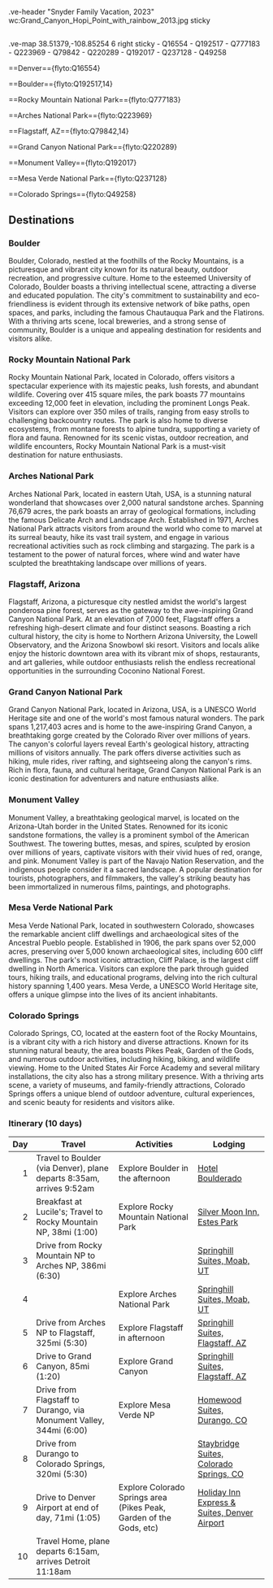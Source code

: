 .ve-header "Snyder Family Vacation, 2023" wc:Grand_Canyon_Hopi_Point_with_rainbow_2013.jpg sticky

##

.ve-map 38.51379,-108.85254 6 right sticky
    - Q16554
    - Q192517
    - Q777183
    - Q223969
    - Q79842
    - Q220289
    - Q192017
    - Q237128
    - Q49258

==Denver=={flyto:Q16554}

==Boulder=={flyto:Q192517,14}

==Rocky Mountain National Park=={flyto:Q777183}

==Arches National Park=={flyto:Q223969}

==Flagstaff, AZ=={flyto:Q79842,14}

==Grand Canyon National Park=={flyto:Q220289}

==Monument Valley=={flyto:Q192017}

==Mesa Verde National Park=={flyto:Q237128}

==Colorado Springs=={flyto:Q49258}

## Destinations

### Boulder

Boulder, Colorado, nestled at the foothills of the Rocky Mountains, is a picturesque and vibrant city known for its natural beauty, outdoor recreation, and progressive culture. Home to the esteemed University of Colorado, Boulder boasts a thriving intellectual scene, attracting a diverse and educated population. The city's commitment to sustainability and eco-friendliness is evident through its extensive network of bike paths, open spaces, and parks, including the famous Chautauqua Park and the Flatirons. With a thriving arts scene, local breweries, and a strong sense of community, Boulder is a unique and appealing destination for residents and visitors alike.

### Rocky Mountain National Park

Rocky Mountain National Park, located in Colorado, offers visitors a spectacular experience with its majestic peaks, lush forests, and abundant wildlife. Covering over 415 square miles, the park boasts 77 mountains exceeding 12,000 feet in elevation, including the prominent Longs Peak. Visitors can explore over 350 miles of trails, ranging from easy strolls to challenging backcountry routes. The park is also home to diverse ecosystems, from montane forests to alpine tundra, supporting a variety of flora and fauna. Renowned for its scenic vistas, outdoor recreation, and wildlife encounters, Rocky Mountain National Park is a must-visit destination for nature enthusiasts.

### Arches National Park

Arches National Park, located in eastern Utah, USA, is a stunning natural wonderland that showcases over 2,000 natural sandstone arches. Spanning 76,679 acres, the park boasts an array of geological formations, including the famous Delicate Arch and Landscape Arch. Established in 1971, Arches National Park attracts visitors from around the world who come to marvel at its surreal beauty, hike its vast trail system, and engage in various recreational activities such as rock climbing and stargazing. The park is a testament to the power of natural forces, where wind and water have sculpted the breathtaking landscape over millions of years.

### Flagstaff, Arizona

Flagstaff, Arizona, a picturesque city nestled amidst the world's largest ponderosa pine forest, serves as the gateway to the awe-inspiring Grand Canyon National Park. At an elevation of 7,000 feet, Flagstaff offers a refreshing high-desert climate and four distinct seasons. Boasting a rich cultural history, the city is home to Northern Arizona University, the Lowell Observatory, and the Arizona Snowbowl ski resort. Visitors and locals alike enjoy the historic downtown area with its vibrant mix of shops, restaurants, and art galleries, while outdoor enthusiasts relish the endless recreational opportunities in the surrounding Coconino National Forest.

### Grand Canyon National Park

Grand Canyon National Park, located in Arizona, USA, is a UNESCO World Heritage site and one of the world's most famous natural wonders. The park spans 1,217,403 acres and is home to the awe-inspiring Grand Canyon, a breathtaking gorge created by the Colorado River over millions of years. The canyon's colorful layers reveal Earth's geological history, attracting millions of visitors annually. The park offers diverse activities such as hiking, mule rides, river rafting, and sightseeing along the canyon's rims. Rich in flora, fauna, and cultural heritage, Grand Canyon National Park is an iconic destination for adventurers and nature enthusiasts alike.

### Monument Valley

Monument Valley, a breathtaking geological marvel, is located on the Arizona-Utah border in the United States. Renowned for its iconic sandstone formations, the valley is a prominent symbol of the American Southwest. The towering buttes, mesas, and spires, sculpted by erosion over millions of years, captivate visitors with their vivid hues of red, orange, and pink. Monument Valley is part of the Navajo Nation Reservation, and the indigenous people consider it a sacred landscape. A popular destination for tourists, photographers, and filmmakers, the valley's striking beauty has been immortalized in numerous films, paintings, and photographs.

### Mesa Verde National Park

Mesa Verde National Park, located in southwestern Colorado, showcases the remarkable ancient cliff dwellings and archaeological sites of the Ancestral Pueblo people. Established in 1906, the park spans over 52,000 acres, preserving over 5,000 known archaeological sites, including 600 cliff dwellings. The park's most iconic attraction, Cliff Palace, is the largest cliff dwelling in North America. Visitors can explore the park through guided tours, hiking trails, and educational programs, delving into the rich cultural history spanning 1,400 years. Mesa Verde, a UNESCO World Heritage site, offers a unique glimpse into the lives of its ancient inhabitants.

### Colorado Springs

Colorado Springs, CO, located at the eastern foot of the Rocky Mountains, is a vibrant city with a rich history and diverse attractions. Known for its stunning natural beauty, the area boasts Pikes Peak, Garden of the Gods, and numerous outdoor activities, including hiking, biking, and wildlife viewing. Home to the United States Air Force Academy and several military installations, the city also has a strong military presence. With a thriving arts scene, a variety of museums, and family-friendly attractions, Colorado Springs offers a unique blend of outdoor adventure, cultural experiences, and scenic beauty for residents and visitors alike.

### Itinerary (10 days)

| Day | Travel | Activities | Lodging |
| --: | ----------  | ----------- | --------- |
| 1 |  Travel to Boulder (via Denver), plane departs 8:35am, arrives 9:52am | Explore Boulder in the afternoon | [Hotel Boulderado](https://www.boulderado.com/)|
| 2 | Breakfast at Lucile's; Travel to Rocky Mountain NP, 38mi (1:00) | Explore Rocky Mountain National Park | [Silver Moon Inn, Estes Park](https://www.silvermooninn.com/) |
| 3 | Drive from Rocky Mountain NP to Arches NP, 386mi (6:30) | | [Springhill Suites, Moab, UT](https://www.marriott.com/en-us/hotels/cnyms-springhill-suites-moab/overview/) |
| 4 | | Explore Arches National Park | [Springhill Suites, Moab, UT](https://www.marriott.com/en-us/hotels/cnyms-springhill-suites-moab/overview/) |
| 5 | Drive from Arches NP to Flagstaff,  325mi (5:30) | Explore Flagstaff in afternoon | [Springhill Suites, Flagstaff, AZ](https://www.marriott.com/en-us/hotels/flgsh-springhill-suites-flagstaff/overview) |
| 6 | Drive to Grand Canyon, 85mi (1:20) | Explore Grand Canyon | [Springhill Suites, Flagstaff, AZ](https://www.marriott.com/en-us/hotels/flgsh-springhill-suites-flagstaff/overview) |
| 7 | Drive from Flagstaff to Durango, via Monument Valley, 344mi (6:00) | Explore Mesa Verde NP | [Homewood Suites, Durango, CO](https://www.hilton.com/en/hotels/drogshw-homewood-suites-durango-co/) |
| 8 | Drive from Durango to Colorado Springs, 320mi (5:30) | | [Staybridge Suites, Colorado Springs, CO](https://www.staybridge.com/hotels/us/en/colorado-springs/cosaf/hoteldetail) |
| 9 | Drive to Denver Airport at end of day, 71mi (1:05)| Explore Colorado Springs area (Pikes Peak, Garden of the Gods, etc) | [Holiday Inn Express & Suites, Denver Airport](https://www.ihg.com/holidayinnexpress/hotels/us/en/denver/dentr/hoteldetail) |
| 10 |  Travel Home, plane departs 6:15am, arrives Detroit 11:18am | | |
